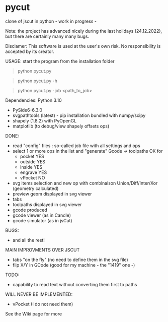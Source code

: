 # pycut
clone of jscut  in python - work in progress -

Note: the project has advanced nicely during the last holidays (24.12.2022), but there are certainly many many bugs.

Disclamer: This software is used at the user's own risk. No responsibility is accepted by its creator.

USAGE: start the program from the installation folder

> python pycut.py

> python pycut.py -h

> python pycut.py -job <path_to_job>

Dependencies: Python 3.10
- PySide6-6.3.0
- svgpathtools (latest) - pip installation bundled with numpy/scipy
- shapely (1.8.2) with PyOpenGL
- matplotlib (to debug/view shapely offsets ops)

DONE:
- read "config" files : so-called job file with all settings and ops
- select 1 or more ops in the list and "generate" Gcode -> toolpaths OK for
   + pocket   YES
   + outside  YES
   + inside   YES
   + engrave  YES
   + vPocket   NO
- svg items selection and new op with combinaison Union/Diff/Inter/Xor (geometry calculated)
- preview geom displayed in svg viewer
- tabs
- toolpaths displayed in svg viewer
- gcode produced
- gcode viewer (as in Candle)
- gcode simulator (as in jsCut)

BUGS:
- and all the rest!

MAIN IMPROVMENTS OVER JSCUT
- tabs "on the fly" (no need to define them in the svg file)
- flip X/Y in GCode (good for my machine - the "1419" one -)

TODO:
- capability to read text without converting them first to paths 

WILL NEVER BE IMPLEMENTED:
- vPocket (I do not need them)

See the Wiki page for more

